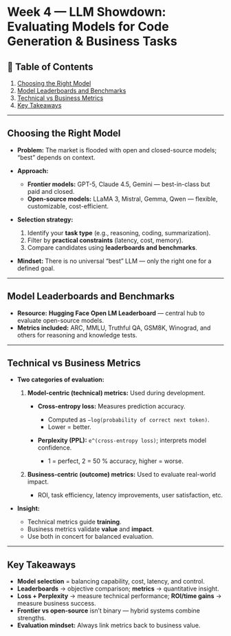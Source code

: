 # Week 4 — LLM Showdown: Evaluating Models for Code Generation & Business Tasks

## 🧭 Table of Contents

1. [Choosing the Right Model](#choosing-the-right-model)
2. [Model Leaderboards and Benchmarks](#model-leaderboards-and-benchmarks)
3. [Technical vs Business Metrics](#technical-vs-business-metrics)
4. [Key Takeaways](#key-takeaways)

---

## Choosing the Right Model

* **Problem:** The market is flooded with open and closed-source models; “best” depends on context.
* **Approach:**

  * **Frontier models:** GPT-5, Claude 4.5, Gemini — best-in-class but paid and closed.
  * **Open-source models:** LLaMA 3, Mistral, Gemma, Qwen — flexible, customizable, cost-efficient.
* **Selection strategy:**

  1. Identify your **task type** (e.g., reasoning, coding, summarization).
  2. Filter by **practical constraints** (latency, cost, memory).
  3. Compare candidates using **leaderboards and benchmarks**.
* **Mindset:** There is no universal “best” LLM — only the right one for a defined goal.

---

## Model Leaderboards and Benchmarks

* **Resource:** **Hugging Face Open LM Leaderboard** — central hub to evaluate open-source models.
* **Metrics included:** ARC, MMLU, Truthful QA, GSM8K, Winograd, and others for reasoning and knowledge tests.

---

## Technical vs Business Metrics

* **Two categories of evaluation:**

  1. **Model-centric (technical) metrics:** Used during development.

     * **Cross-entropy loss:** Measures prediction accuracy.

       * Computed as `−log(probability of correct next token)`.
       * Lower = better.
     * **Perplexity (PPL):** `e^(cross-entropy loss)`; interprets model confidence.

       * 1 = perfect, 2 = 50 % accuracy, higher = worse.
  2. **Business-centric (outcome) metrics:** Used to evaluate real-world impact.

     * ROI, task efficiency, latency improvements, user satisfaction, etc.
* **Insight:**

  * Technical metrics guide **training**.
  * Business metrics validate **value** and **impact**.
  * Use both in concert for balanced evaluation.

---

## Key Takeaways

* **Model selection** = balancing capability, cost, latency, and control.
* **Leaderboards** → objective comparison; **metrics** → quantitative insight.
* **Loss + Perplexity** → measure technical performance; **ROI/time gains** → measure business success.
* **Frontier vs open-source** isn’t binary — hybrid systems combine strengths.
* **Evaluation mindset:** Always link metrics back to business value.
